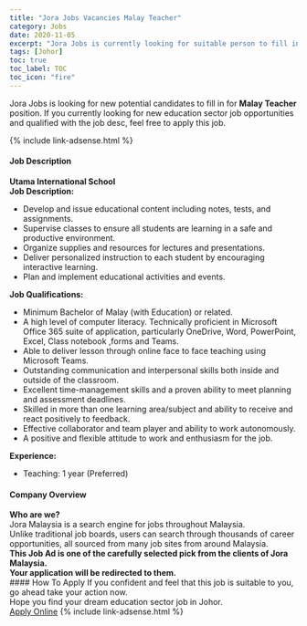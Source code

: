 ```yaml
---
title: "Jora Jobs Vacancies Malay Teacher" 
category: Jobs 
date: 2020-11-05 
excerpt: "Jora Jobs is currently looking for suitable person to fill in the Malay Teacher which positioned at Johor" 
tags: [Johor] 
toc: true 
toc_label: TOC 
toc_icon: "fire" 
--- 
```


<p>Jora Jobs is looking for new potential candidates to fill in for <b>Malay Teacher</b> position. If you currently looking for new education sector job opportunities and qualified with the job desc, feel free to apply this job.
</p>{% include link-adsense.html %} 
 <div><div><div><h4>Job Description</h4></div></div><div><div><span><div><div><strong>Utama International School</strong></div><div><div><strong>Job Description:</strong></div><ul><li>Develop and issue educational content including notes, tests, and assignments.</li><li>Supervise classes to ensure all students are learning in a safe and productive environment.</li><li>Organize supplies and resources for lectures and presentations.</li><li>Deliver personalized instruction to each student by encouraging interactive learning.</li><li>Plan and implement educational activities and events.</li></ul></div><div><div><strong>Job Qualifications:</strong></div><ul><li>Minimum Bachelor of Malay (with Education) or related.</li><li>A high level of computer literacy. Technically proficient in Microsoft Office 365 suite of application, particularly OneDrive, Word, PowerPoint, Excel, Class notebook ,forms and Teams.</li><li>Able to deliver lesson through online face to face teaching using Microsoft Teams.</li><li>Outstanding communication and interpersonal skills both inside and outside of the classroom.</li><li>Excellent time-management skills and a proven ability to meet planning and assessment deadlines.</li><li>Skilled in more than one learning area/subject and ability to receive and react positively to feedback.</li><li>Effective collaborator and team player and ability to work autonomously.</li><li>A positive and flexible attitude to work and enthusiasm for the job.</li></ul><div><div><strong>Experience:</strong></div><ul><li>Teaching: 1 year (Preferred)</li></ul></div></div></div></span></div></div></div> 
<div><div><div><h4>Company Overview</h4></div></div><div><div><span><div><div>
<strong>Who are we?</strong></div>
<div>
	Jora Malaysia is a search engine for jobs throughout Malaysia.<br>
	Unlike traditional job boards, users can search through thousands of career opportunities, all sourced from many job sites from around Malaysia.&#160;</div>
<div>
<div>
<strong>This Job Ad is one of the carefully selected pick from the clients of Jora Malaysia.</strong></div>
<div>
<strong>Your application will be redirected to them.</strong></div>
</div></div></span></div></div></div> 
#### How To Apply 
If you confident and feel that this job is suitable to you, go ahead take your action now. <br/> 
Hope you find your dream education sector job in Johor. <br/> 
<a href="https://www.jobstreet.com.my/en/job/malay-teacher-4418383?jobId=jobstreet-my-job-4418383&sectionRank=27&token=0~825f6d23-158a-4988-a0d5-91d95ab3d672&fr=SRP%20View%20In%20New%20Ta" class="btn btn--info" target="_blank" rel="nofollow noopenner">Apply Online</a> 
{% include link-adsense.html %} 